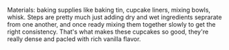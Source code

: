 Materials: baking supplies like baking tin, cupcake liners, mixing bowls, whisk.
Steps are pretty much just adding dry and wet ingredients seprarate from one another, and once ready mixing them together slowly to get the right consistency. That's what makes these cupcakes so good, they're really dense and pacled with rich vanilla flavor.
